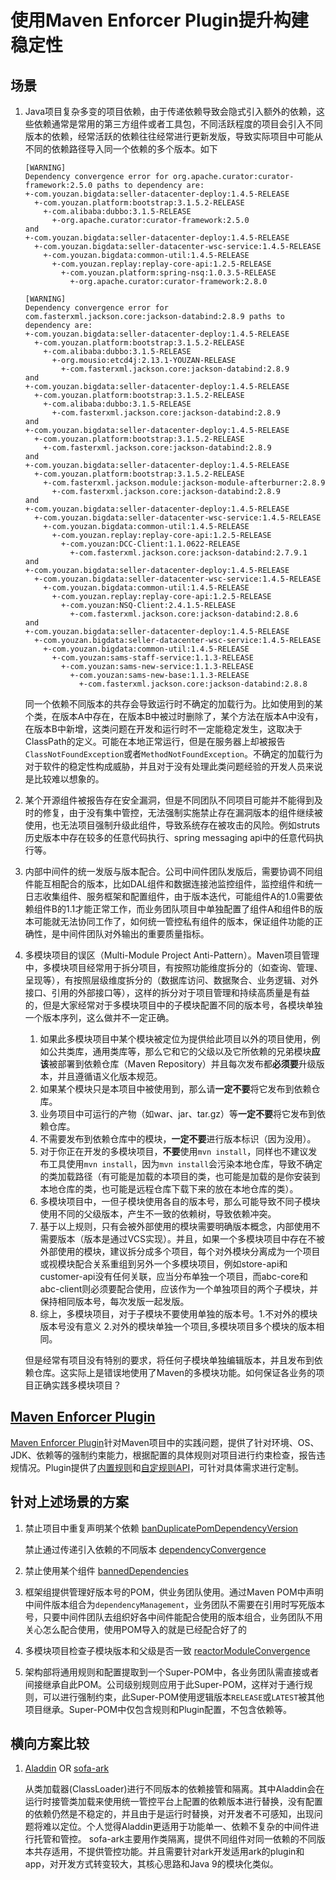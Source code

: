 # 使用Maven Enforcer Plugin提升构建稳定性

## 场景
1. Java项目复杂多变的项目依赖，由于传递依赖导致会隐式引入额外的依赖，这些依赖通常是常用的第三方组件或者工具包，不同活跃程度的项目会引入不同版本的依赖，经常活跃的依赖往往经常进行更新发版，导致实际项目中可能从不同的依赖路径导入同一个依赖的多个版本。如下
	```text
	[WARNING] 
	Dependency convergence error for org.apache.curator:curator-framework:2.5.0 paths to dependency are:
	+-com.youzan.bigdata:seller-datacenter-deploy:1.4.5-RELEASE
	  +-com.youzan.platform:bootstrap:3.1.5.2-RELEASE
		+-com.alibaba:dubbo:3.1.5-RELEASE
		  +-org.apache.curator:curator-framework:2.5.0
	and
	+-com.youzan.bigdata:seller-datacenter-deploy:1.4.5-RELEASE
	  +-com.youzan.bigdata:seller-datacenter-wsc-service:1.4.5-RELEASE
		+-com.youzan.bigdata:common-util:1.4.5-RELEASE
		  +-com.youzan.replay:replay-core-api:1.2.5-RELEASE
			+-com.youzan.platform:spring-nsq:1.0.3.5-RELEASE
			  +-org.apache.curator:curator-framework:2.8.0
			  
	[WARNING] 
	Dependency convergence error for com.fasterxml.jackson.core:jackson-databind:2.8.9 paths to dependency are:
	+-com.youzan.bigdata:seller-datacenter-deploy:1.4.5-RELEASE
	  +-com.youzan.platform:bootstrap:3.1.5.2-RELEASE
		+-com.alibaba:dubbo:3.1.5-RELEASE
		  +-org.mousio:etcd4j:2.13.1-YOUZAN-RELEASE
			+-com.fasterxml.jackson.core:jackson-databind:2.8.9
	and
	+-com.youzan.bigdata:seller-datacenter-deploy:1.4.5-RELEASE
	  +-com.youzan.platform:bootstrap:3.1.5.2-RELEASE
		+-com.alibaba:dubbo:3.1.5-RELEASE
		  +-com.fasterxml.jackson.core:jackson-databind:2.8.9
	and
	+-com.youzan.bigdata:seller-datacenter-deploy:1.4.5-RELEASE
	  +-com.youzan.platform:bootstrap:3.1.5.2-RELEASE
		+-com.fasterxml.jackson.core:jackson-databind:2.8.9
	and
	+-com.youzan.bigdata:seller-datacenter-deploy:1.4.5-RELEASE
	  +-com.youzan.platform:bootstrap:3.1.5.2-RELEASE
		+-com.fasterxml.jackson.module:jackson-module-afterburner:2.8.9
		  +-com.fasterxml.jackson.core:jackson-databind:2.8.9
	and
	+-com.youzan.bigdata:seller-datacenter-deploy:1.4.5-RELEASE
	  +-com.youzan.bigdata:seller-datacenter-wsc-service:1.4.5-RELEASE
		+-com.youzan.bigdata:common-util:1.4.5-RELEASE
		  +-com.youzan.replay:replay-core-api:1.2.5-RELEASE
			+-com.youzan:DCC-Client:1.1.0622-RELEASE
			  +-com.fasterxml.jackson.core:jackson-databind:2.7.9.1
	and
	+-com.youzan.bigdata:seller-datacenter-deploy:1.4.5-RELEASE
	  +-com.youzan.bigdata:seller-datacenter-wsc-service:1.4.5-RELEASE
		+-com.youzan.bigdata:common-util:1.4.5-RELEASE
		  +-com.youzan.replay:replay-core-api:1.2.5-RELEASE
			+-com.youzan:NSQ-Client:2.4.1.5-RELEASE
			  +-com.fasterxml.jackson.core:jackson-databind:2.8.6
	and
	+-com.youzan.bigdata:seller-datacenter-deploy:1.4.5-RELEASE
	  +-com.youzan.bigdata:seller-datacenter-wsc-service:1.4.5-RELEASE
		+-com.youzan.bigdata:common-util:1.4.5-RELEASE
		  +-com.youzan:sams-staff-service:1.1.3-RELEASE
			+-com.youzan:sams-new-service:1.1.3-RELEASE
			  +-com.youzan:sams-new-base:1.1.3-RELEASE
				+-com.fasterxml.jackson.core:jackson-databind:2.8.8
	```
	同一个依赖不同版本的共存会导致运行时不确定的加载行为。比如使用到的某个类，在版本A中存在，在版本B中被过时删除了，某个方法在版本A中没有，在版本B中新增，这类问题在开发和运行时不一定能稳定发生，这取决于ClassPath的定义。可能在本地正常运行，但是在服务器上却被报告`ClassNotFoundException`或者`MethodNotFoundException`。不确定的加载行为对于软件的稳定性构成威胁，并且对于没有处理此类问题经验的开发人员来说是比较难以想象的。

2. 某个开源组件被报告存在安全漏洞，但是不同团队不同项目可能并不能得到及时的修复，由于没有集中管控，无法强制实施禁止存在漏洞版本的组件继续被使用，也无法项目强制升级此组件，导致系统存在被攻击的风险。例如struts历史版本中存在较多的任意代码执行、spring messaging api中的任意代码执行等。

3. 内部中间件的统一发版与版本配合。公司中间件团队发版后，需要协调不同组件能互相配合的版本，比如DAL组件和数据连接池监控组件，监控组件和统一日志收集组件、服务框架和配置组件，由于版本迭代，可能组件A的1.0需要依赖组件B的1.1才能正常工作，而业务团队项目中单独配置了组件A和组件B的版本可能就无法协同工作了，如何统一管控私有组件的版本，保证组件功能的正确性，是中间件团队对外输出的重要质量指标。

4. 多模块项目的误区（Multi-Module Project Anti-Pattern）。Maven项目管理中，多模块项目经常用于拆分项目，有按照功能维度拆分的（如查询、管理、呈现等），有按照层级维度拆分的（数据库访问、数据聚合、业务逻辑、对外接口、引用的外部接口等），这样的拆分对于项目管理和持续高质量是有益的，但是大家经常对于多模块项目中的子模块配置不同的版本号，各模块单独一个版本序列，这么做并不一定正确。
	1. 如果此多模块项目中某个模块被定位为提供给此项目以外的项目使用，例如公共类库，通用类库等，那么它和它的父级以及它所依赖的兄弟模块**应该**被部署到依赖仓库（Maven Repository）并且每次发布都**必须要**升级版本，并且遵循语义化版本规范。
	2. 如果某个模块只是本项目中被使用到，那么请**一定不要**将它发布到依赖仓库。
	3. 业务项目中可运行的产物（如war、jar、tar.gz）等**一定不要**将它发布到依赖仓库。
	4. 不需要发布到依赖仓库中的模块，**一定不要**进行版本标识（因为没用）。
	5. 对于你正在开发的多模块项目，**不要**使用`mvn install`，同样也不建议发布工具使用`mvn install`，因为`mvn install`会污染本地仓库，导致不确定的类加载路径（有可能是加载的本项目的类，也可能是加载的是你安装到本地仓库的类，也可能是远程仓库下载下来的放在本地仓库的类）。
	6. 多模块项目中，一但子模块使用各自的版本号，那么可能导致不同子模块使用不同的父级版本，产生不一致的依赖树，导致依赖冲突。
	7. 基于以上规则，只有会被外部使用的模块需要明确版本概念，内部使用不需要版本（版本是通过VCS实现）。并且，如果一个多模块项目中存在不被外部使用的模块，建议拆分成多个项目，每个对外模块分离成为一个项目或视模块配合关系重组到另外一个多模块项目，例如store-api和customer-api没有任何关联，应当分布单独一个项目，而abc-core和abc-client则必须要配合使用，应该作为一个单独项目的两个子模块，并保持相同版本号，每次发版一起发版。
	8. 综上，多模块项目，对于子模块不要使用单独的版本号。1.不对外的模块版本号没有意义 2.对外的模块单独一个项目,多模块项目多个模块的版本相同。
	
	但是经常有项目没有特别的要求，将任何子模块单独编辑版本，并且发布到依赖仓库。这实际上是错误地使用了Maven的多模块功能。如何保证各业务的项目正确实践多模块项目？
	
## [Maven Enforcer Plugin](https://maven.apache.org/enforcer/maven-enforcer-plugin/)
[Maven Enforcer Plugin](https://maven.apache.org/enforcer/maven-enforcer-plugin/)针对Maven项目中的实践问题，提供了针对环境、OS、JDK、依赖等的强制约束能力，根据配置的具体规则对项目进行约束检查，报告违规情况。Plugin提供了[内置规则](https://maven.apache.org/enforcer/enforcer-rules/index.html)和[自定规则API](https://maven.apache.org/enforcer/enforcer-api/)，可针对具体需求进行定制。

## 针对上述场景的方案
1. 禁止项目中重复声明某个依赖 [banDuplicatePomDependencyVersion](https://maven.apache.org/enforcer/enforcer-rules/banDuplicatePomDependencyVersions.html)
	
	禁止通过传递引入依赖的不同版本 [dependencyConvergence](https://maven.apache.org/enforcer/enforcer-rules/dependencyConvergence.html)
2. 禁止使用某个组件 [bannedDependencies](https://maven.apache.org/enforcer/enforcer-rules/bannedDependencies.html)
3. 框架组提供管理好版本号的POM，供业务团队使用。通过Maven POM中声明中间件版本组合为`dependencyManagement`，业务团队不需要在引用时写死版本号，只要中间件团队去组织好各中间件能配合使用的版本组合，业务团队不用关心怎么配合使用，使用POM导入的就是已经配合好了的
4. 多模块项目检查子模块版本和父级是否一致 [reactorModuleConvergence](https://maven.apache.org/enforcer/enforcer-rules/reactorModuleConvergence.html)
5. 架构部将通用规则和配置提取到一个Super-POM中，各业务团队需直接或者间接继承自此POM。公司级别规则应用于此Super-POM，这样对于通行规则，可以进行强制约束，此Super-POM使用逻辑版本`RELEASE`或`LATEST`被其他项目继承。Super-POM中仅包含规则和Plugin配置，不包含依赖等。

## 横向方案比较
1. [Aladdin](http://gitlab.qima-inc.com/soa/aladdin) OR [sofa-ark](https://github.com/alipay/sofa-ark)
	
	从类加载器(ClassLoader)进行不同版本的依赖接管和隔离。其中Aladdin会在运行时接管类加载来使用统一管控平台上配置的依赖版本进行替换，没有配置的依赖仍然是不稳定的，并且由于是运行时替换，对开发者不可感知，出现问题将难以定位。个人觉得Aladdin更适用于功能单一、依赖不复杂的中间件进行托管和管控。
	sofa-ark主要用作类隔离，提供不同组件对同一依赖的不同版本共存适用，不提供管控功能。并且需要针对ark开发适用ark的plugin和app，对开发方式转变较大，其核心思路和Java 9的模块化类似。
	


